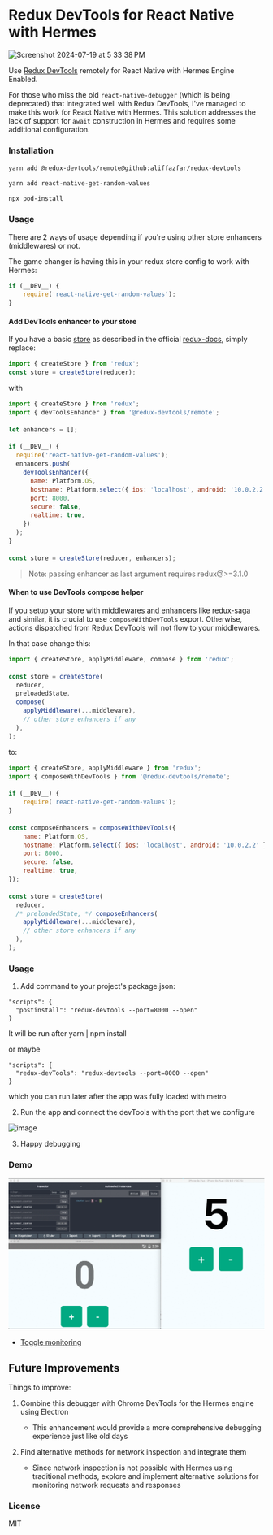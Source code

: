 # Redux DevTools for React Native with Hermes

![Screenshot 2024-07-19 at 5 33 38 PM](https://github.com/user-attachments/assets/964a72a8-5e0e-4c5b-bbc5-6a8978b693c6)


Use [Redux DevTools](https://github.com/reduxjs/redux-devtools) remotely for React Native with Hermes Engine Enabled.

For those who miss the old `react-native-debugger` (which is being deprecated) that integrated well with Redux DevTools, I've managed to make this work for React Native with Hermes. This solution addresses the lack of support for `await` construction in Hermes and requires some additional configuration.

### Installation

```
yarn add @redux-devtools/remote@github:aliffazfar/redux-devtools
```

```
yarn add react-native-get-random-values
```

```
npx pod-install
```

### Usage

There are 2 ways of usage depending if you're using other store enhancers (middlewares) or not.

The game changer is having this in your redux store config to work with Hermes:
```javascript
if (__DEV__) {
    require('react-native-get-random-values');
}
```

#### Add DevTools enhancer to your store

If you have a basic [store](http://redux.js.org/docs/api/createStore.html) as described in the official [redux-docs](http://redux.js.org/index.html), simply replace:

```javascript
import { createStore } from 'redux';
const store = createStore(reducer);
```

with

```javascript
import { createStore } from 'redux';
import { devToolsEnhancer } from '@redux-devtools/remote';

let enhancers = [];

if (__DEV__) {
  require('react-native-get-random-values');
  enhancers.push(
    devToolsEnhancer({
      name: Platform.OS,
      hostname: Platform.select({ ios: 'localhost', android: '10.0.2.2' }),
      port: 8000,
      secure: false,
      realtime: true,
    })
  );
}

const store = createStore(reducer, enhancers);
```

> Note: passing enhancer as last argument requires redux@>=3.1.0

#### When to use DevTools compose helper

If you setup your store with [middlewares and enhancers](http://redux.js.org/docs/api/applyMiddleware.html) like [redux-saga](https://github.com/redux-saga/redux-saga) and similar, it is crucial to use `composeWithDevTools` export. Otherwise, actions dispatched from Redux DevTools will not flow to your middlewares.

In that case change this:

```javascript
import { createStore, applyMiddleware, compose } from 'redux';

const store = createStore(
  reducer,
  preloadedState,
  compose(
    applyMiddleware(...middleware),
    // other store enhancers if any
  ),
);
```

to:


```javascript
import { createStore, applyMiddleware } from 'redux';
import { composeWithDevTools } from '@redux-devtools/remote';

if (__DEV__) {
    require('react-native-get-random-values');
}

const composeEnhancers = composeWithDevTools({
    name: Platform.OS,
    hostname: Platform.select({ ios: 'localhost', android: '10.0.2.2' }),
    port: 8000,
    secure: false,
    realtime: true,
});

const store = createStore(
  reducer,
  /* preloadedState, */ composeEnhancers(
    applyMiddleware(...middleware),
    // other store enhancers if any
  ),
);
```

### Usage

1. Add command to your project's package.json:

```
"scripts": {
  "postinstall": "redux-devtools --port=8000 --open"
}
```
It will be run after yarn | npm install 

or maybe

```
"scripts": {
  "redux-devTools": "redux-devtools --port=8000 --open"
}
```
which you can run later after the app was fully loaded with metro


2. Run the app and connect the devTools with the port that we configure

![image](https://github.com/user-attachments/assets/d201e9c2-b357-4661-a7b5-7d90b9c71760)

3. Happy debugging


### Demo

![Demo](demo.gif)

- [Toggle monitoring](http://zalmoxisus.github.io/monitoring/)

  

## Future Improvements

Things to improve:
1. Combine this debugger with Chrome DevTools for the Hermes engine using Electron
   - This enhancement would provide a more comprehensive debugging experience just like old days

2. Find alternative methods for network inspection and integrate them
   - Since network inspection is not possible with Hermes using traditional methods, explore and implement alternative solutions for monitoring network requests and responses


### License

MIT
